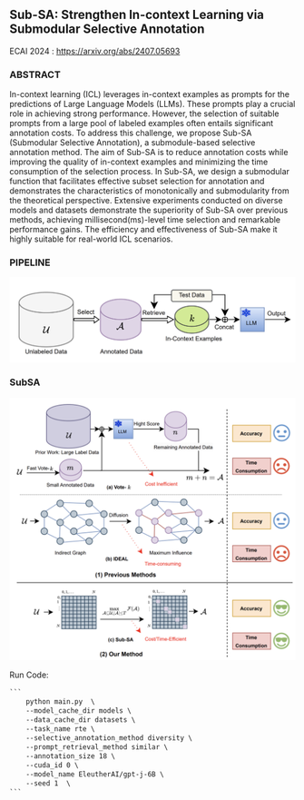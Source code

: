 ## Sub-SA: Strengthen In-context Learning via Submodular Selective Annotation

ECAI 2024 : https://arxiv.org/abs/2407.05693

### ABSTRACT
In-context learning (ICL) leverages in-context examples
as prompts for the predictions of Large Language Models (LLMs).
These prompts play a crucial role in achieving strong performance.
However, the selection of suitable prompts from a large pool of labeled
examples often entails significant annotation costs. To address this
challenge, we propose Sub-SA (Submodular Selective Annotation), a
submodule-based selective annotation method. The aim of Sub-SA is
to reduce annotation costs while improving the quality of in-context
examples and minimizing the time consumption of the selection process. In Sub-SA, we design a submodular function that facilitates
effective subset selection for annotation and demonstrates the characteristics of monotonically and submodularity from the theoretical perspective. Extensive experiments conducted on diverse models and
datasets demonstrate the superiority of Sub-SA over previous methods, achieving millisecond(ms)-level time selection and remarkable
performance gains. The efficiency and effectiveness of Sub-SA make
it highly suitable for real-world ICL scenarios.

### PIPELINE
![pipeline](img/pipeline.png)

### SubSA
![subsa](img/subsa.png)



Run Code:

	```
        python main.py  \
        --model_cache_dir models \
        --data_cache_dir datasets \
        --task_name rte \
        --selective_annotation_method diversity \
        --prompt_retrieval_method similar \
        --annotation_size 18 \
        --cuda_id 0 \
        --model_name EleutherAI/gpt-j-6B \
        --seed 1  \
	```

